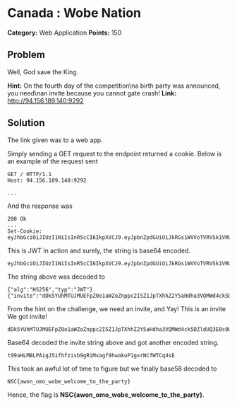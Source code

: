 # Canada : Wobe Nation
**Category:** Web Application
**Points:** 150


## Problem

Well, God save the King.

**Hint:** On the fourth day of the competition\na birth party was announced, you need\nan invite because you cannot gate crash!
**Link:** http://94.156.189.140:9292


## Solution

The link given was to a web app.

Simply sending a GET request to the endpoint returned a cookie. Below is an example of the request sent

```
GET / HTTP/1.1
Host: 94.156.189.140:9292

...
```

And the response was 

```
200 Ok
...
Set-Cookie: eyJhbGciOiJIUzI1NiIsInR5cCI6IkpXVCJ9.eyJpbnZpdGUiOiJkRGs1WVVoTVRVSk1VRUZwWjBvMWFXWm9abnBwYzJJNVoxSnBUWGhoWjJZNWFIZGhhM1ZRTVdkNGNrNURabGRVUTNFMGMwVT0ifQ.FtT0nz5NrQTuc4xPh7UeguTUgZkL2cjKwhIm0zL9YVg
```

This is JWT in action and surely, the string is base64 encoded.

```
eyJhbGciOiJIUzI1NiIsInR5cCI6IkpXVCJ9.eyJpbnZpdGUiOiJkRGs1WVVoTVRVSk1VRUZwWjBvMWFXWm9abnBwYzJJNVoxSnBUWGhoWjJZNWFIZGhhM1ZRTVdkNGNrNURabGRVUTNFMGMwVT0ifQ.FtT0nz5NrQTuc4xPh7UeguTUgZkL2cjKwhIm0zL9YVg
```

The string above was decoded to 

```
{"alg":"HS256","typ":"JWT"}.{"invite":"dDk5YUhMTUJMUEFpZ0o1aWZoZnppc2I5Z1JpTXhhZ2Y5aHdha3VQMWd4ck5DZldUQ3E0c0U="fQ.Ôô>M­îsOµäÔÙÈÊÂ&Ó2ýYVg
```

From the hint on the challenge, we need an invite, and Yay! This is an invite
We got invite! 


```
dDk5YUhMTUJMUEFpZ0o1aWZoZnppc2I5Z1JpTXhhZ2Y5aHdha3VQMWd4ck5DZldUQ3E0c0U=

```
Base64 decoded the invite string above and got another encoded string.

```
t99aHLMBLPAigJ5ifhfzisb9gRiMxagf9hwakuP1gxrNCfWTCq4sE
```

This took an awful lot of time to figure but we finally base58 decoded to

```
NSC{awon_omo_wobe_welcome_to_the_party}
```

Hence, the flag is **NSC{awon_omo_wobe_welcome_to_the_party}**.